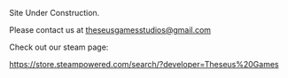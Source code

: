 Site Under Construction.

Please contact us at theseusgamesstudios@gmail.com

Check out our steam page:

https://store.steampowered.com/search/?developer=Theseus%20Games
